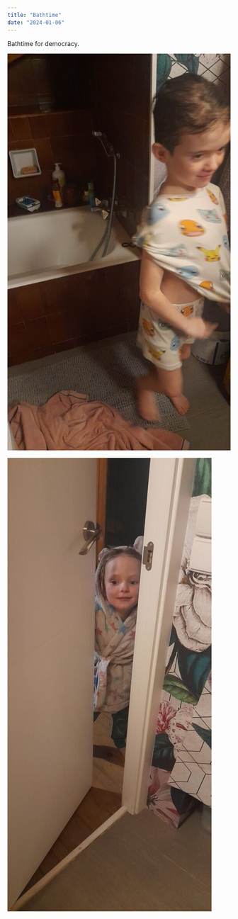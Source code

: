 ```yaml
---
title: "Bathtime"
date: "2024-01-06"
---
```


Bathtime for democracy.

![](images/img-20240106-wa00055765959949916935326-576x1024.jpeg)

![](images/20240106_1838111003617243492327321-461x1024.jpg)
